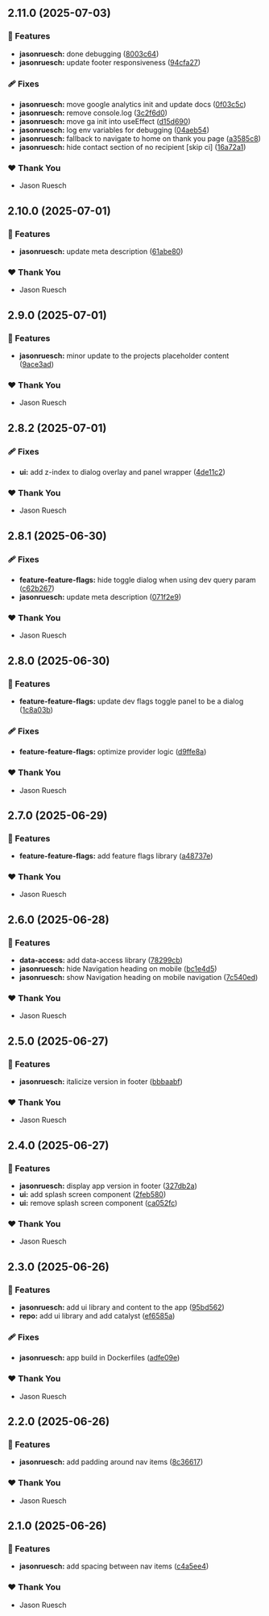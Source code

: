 ## 2.11.0 (2025-07-03)

### 🚀 Features

- **jasonruesch:** done debugging ([8003c64](https://github.com/jasonruesch/jasonruesch/commit/8003c64))
- **jasonruesch:** update footer responsiveness ([94cfa27](https://github.com/jasonruesch/jasonruesch/commit/94cfa27))

### 🩹 Fixes

- **jasonruesch:** move google analytics init and update docs ([0f03c5c](https://github.com/jasonruesch/jasonruesch/commit/0f03c5c))
- **jasonruesch:** remove console.log ([3c2f6d0](https://github.com/jasonruesch/jasonruesch/commit/3c2f6d0))
- **jasonruesch:** move ga init into useEffect ([d15d690](https://github.com/jasonruesch/jasonruesch/commit/d15d690))
- **jasonruesch:** log env variables for debugging ([04aeb54](https://github.com/jasonruesch/jasonruesch/commit/04aeb54))
- **jasonruesch:** fallback to navigate to home on thank you page ([a3585c8](https://github.com/jasonruesch/jasonruesch/commit/a3585c8))
- **jasonruesch:** hide contact section of no recipient [skip ci] ([16a72a1](https://github.com/jasonruesch/jasonruesch/commit/16a72a1))

### ❤️ Thank You

- Jason Ruesch

## 2.10.0 (2025-07-01)

### 🚀 Features

- **jasonruesch:** update meta description ([61abe80](https://github.com/jasonruesch/jasonruesch/commit/61abe80))

### ❤️ Thank You

- Jason Ruesch

## 2.9.0 (2025-07-01)

### 🚀 Features

- **jasonruesch:** minor update to the projects placeholder content ([9ace3ad](https://github.com/jasonruesch/jasonruesch/commit/9ace3ad))

### ❤️ Thank You

- Jason Ruesch

## 2.8.2 (2025-07-01)

### 🩹 Fixes

- **ui:** add z-index to dialog overlay and panel wrapper ([4de11c2](https://github.com/jasonruesch/jasonruesch/commit/4de11c2))

### ❤️ Thank You

- Jason Ruesch

## 2.8.1 (2025-06-30)

### 🩹 Fixes

- **feature-feature-flags:** hide toggle dialog when using dev query param ([c62b267](https://github.com/jasonruesch/jasonruesch/commit/c62b267))
- **jasonruesch:** update meta description ([071f2e9](https://github.com/jasonruesch/jasonruesch/commit/071f2e9))

### ❤️ Thank You

- Jason Ruesch

## 2.8.0 (2025-06-30)

### 🚀 Features

- **feature-feature-flags:** update dev flags toggle panel to be a dialog ([1c8a03b](https://github.com/jasonruesch/jasonruesch/commit/1c8a03b))

### 🩹 Fixes

- **feature-feature-flags:** optimize provider logic ([d9ffe8a](https://github.com/jasonruesch/jasonruesch/commit/d9ffe8a))

### ❤️ Thank You

- Jason Ruesch

## 2.7.0 (2025-06-29)

### 🚀 Features

- **feature-feature-flags:** add feature flags library ([a48737e](https://github.com/jasonruesch/jasonruesch/commit/a48737e))

### ❤️ Thank You

- Jason Ruesch

## 2.6.0 (2025-06-28)

### 🚀 Features

- **data-access:** add data-access library ([78299cb](https://github.com/jasonruesch/jasonruesch/commit/78299cb))
- **jasonruesch:** hide Navigation heading on mobile ([bc1e4d5](https://github.com/jasonruesch/jasonruesch/commit/bc1e4d5))
- **jasonruesch:** show Navigation heading on mobile navigation ([7c540ed](https://github.com/jasonruesch/jasonruesch/commit/7c540ed))

### ❤️ Thank You

- Jason Ruesch

## 2.5.0 (2025-06-27)

### 🚀 Features

- **jasonruesch:** italicize version in footer ([bbbaabf](https://github.com/jasonruesch/jasonruesch/commit/bbbaabf))

### ❤️ Thank You

- Jason Ruesch

## 2.4.0 (2025-06-27)

### 🚀 Features

- **jasonruesch:** display app version in footer ([327db2a](https://github.com/jasonruesch/jasonruesch/commit/327db2a))
- **ui:** add splash screen component ([2feb580](https://github.com/jasonruesch/jasonruesch/commit/2feb580))
- **ui:** remove splash screen component ([ca052fc](https://github.com/jasonruesch/jasonruesch/commit/ca052fc))

### ❤️ Thank You

- Jason Ruesch

## 2.3.0 (2025-06-26)

### 🚀 Features

- **jasonruesch:** add ui library and content to the app ([95bd562](https://github.com/jasonruesch/jasonruesch/commit/95bd562))
- **repo:** add ui library and add catalyst ([ef6585a](https://github.com/jasonruesch/jasonruesch/commit/ef6585a))

### 🩹 Fixes

- **jasonruesch:** app build in Dockerfiles ([adfe09e](https://github.com/jasonruesch/jasonruesch/commit/adfe09e))

### ❤️ Thank You

- Jason Ruesch

## 2.2.0 (2025-06-26)

### 🚀 Features

- **jasonruesch:** add padding around nav items ([8c36617](https://github.com/jasonruesch/jasonruesch/commit/8c36617))

### ❤️ Thank You

- Jason Ruesch

## 2.1.0 (2025-06-26)

### 🚀 Features

- **jasonruesch:** add spacing between nav items ([c4a5ee4](https://github.com/jasonruesch/jasonruesch/commit/c4a5ee4))

### ❤️ Thank You

- Jason Ruesch